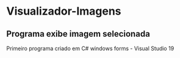 # Visualizador-Imagens
 Programa exibe imagem selecionada
 ---
 Primeiro programa criado em C# windows forms - Visual Studio 19
